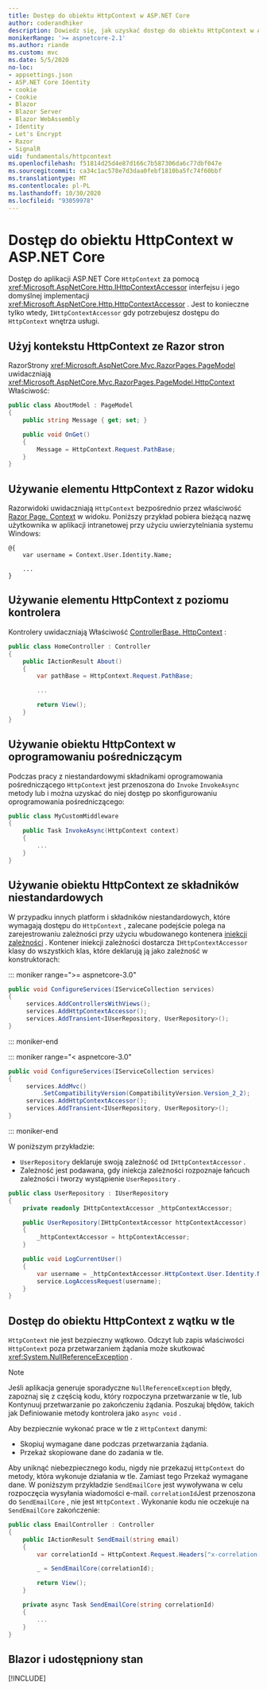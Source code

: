 ```yaml
---
title: Dostęp do obiektu HttpContext w ASP.NET Core
author: coderandhiker
description: Dowiedz się, jak uzyskać dostęp do obiektu HttpContext w ASP.NET Core.
monikerRange: '>= aspnetcore-2.1'
ms.author: riande
ms.custom: mvc
ms.date: 5/5/2020
no-loc:
- appsettings.json
- ASP.NET Core Identity
- cookie
- Cookie
- Blazor
- Blazor Server
- Blazor WebAssembly
- Identity
- Let's Encrypt
- Razor
- SignalR
uid: fundamentals/httpcontext
ms.openlocfilehash: f51814d25d4e87d166c7b587306da6c77dbf047e
ms.sourcegitcommit: ca34c1ac578e7d3daa0febf1810ba5fc74f60bbf
ms.translationtype: MT
ms.contentlocale: pl-PL
ms.lasthandoff: 10/30/2020
ms.locfileid: "93059978"
---
```

# <a name="access-httpcontext-in-aspnet-core"></a>Dostęp do obiektu HttpContext w ASP.NET Core

Dostęp do aplikacji ASP.NET Core `HttpContext` za pomocą <xref:Microsoft.AspNetCore.Http.IHttpContextAccessor> interfejsu i jego domyślnej implementacji <xref:Microsoft.AspNetCore.Http.HttpContextAccessor> . Jest to konieczne tylko wtedy, `IHttpContextAccessor` gdy potrzebujesz dostępu do `HttpContext` wnętrza usługi.

## <a name="use-httpcontext-from-no-locrazor-pages"></a>Użyj kontekstu HttpContext ze Razor stron

RazorStrony <xref:Microsoft.AspNetCore.Mvc.RazorPages.PageModel> uwidaczniają <xref:Microsoft.AspNetCore.Mvc.RazorPages.PageModel.HttpContext> Właściwość:

```csharp
public class AboutModel : PageModel
{
    public string Message { get; set; }

    public void OnGet()
    {
        Message = HttpContext.Request.PathBase;
    }
}
```

## <a name="use-httpcontext-from-a-no-locrazor-view"></a>Używanie elementu HttpContext z Razor widoku

Razorwidoki uwidaczniają `HttpContext` bezpośrednio przez właściwość [ Razor Page. Context](xref:Microsoft.AspNetCore.Mvc.Razor.RazorPage.Context) w widoku. Poniższy przykład pobiera bieżącą nazwę użytkownika w aplikacji intranetowej przy użyciu uwierzytelniania systemu Windows:

```cshtml
@{
    var username = Context.User.Identity.Name;
    
    ...
}
```

## <a name="use-httpcontext-from-a-controller"></a>Używanie elementu HttpContext z poziomu kontrolera

Kontrolery uwidaczniają Właściwość [ControllerBase. HttpContext](xref:Microsoft.AspNetCore.Mvc.ControllerBase.HttpContext) :

```csharp
public class HomeController : Controller
{
    public IActionResult About()
    {
        var pathBase = HttpContext.Request.PathBase;

        ...

        return View();
    }
}
```

## <a name="use-httpcontext-from-middleware"></a>Używanie obiektu HttpContext w oprogramowaniu pośredniczącym

Podczas pracy z niestandardowymi składnikami oprogramowania pośredniczącego `HttpContext` jest przenoszona do `Invoke` `InvokeAsync` metody lub i można uzyskać do niej dostęp po skonfigurowaniu oprogramowania pośredniczącego:

```csharp
public class MyCustomMiddleware
{
    public Task InvokeAsync(HttpContext context)
    {
        ...
    }
}
```

## <a name="use-httpcontext-from-custom-components"></a>Używanie obiektu HttpContext ze składników niestandardowych

W przypadku innych platform i składników niestandardowych, które wymagają dostępu do `HttpContext` , zalecane podejście polega na zarejestrowaniu zależności przy użyciu wbudowanego kontenera [iniekcji zależności](xref:fundamentals/dependency-injection) . Kontener iniekcji zależności dostarcza `IHttpContextAccessor` klasy do wszystkich klas, które deklarują ją jako zależność w konstruktorach:

::: moniker range=">= aspnetcore-3.0"

```csharp
public void ConfigureServices(IServiceCollection services)
{
     services.AddControllersWithViews();
     services.AddHttpContextAccessor();
     services.AddTransient<IUserRepository, UserRepository>();
}
```

::: moniker-end

::: moniker range="< aspnetcore-3.0"

```csharp
public void ConfigureServices(IServiceCollection services)
{
     services.AddMvc()
         .SetCompatibilityVersion(CompatibilityVersion.Version_2_2);
     services.AddHttpContextAccessor();
     services.AddTransient<IUserRepository, UserRepository>();
}
```

::: moniker-end

W poniższym przykładzie:

* `UserRepository` deklaruje swoją zależność od `IHttpContextAccessor` .
* Zależność jest podawana, gdy iniekcja zależności rozpoznaje łańcuch zależności i tworzy wystąpienie `UserRepository` .

```csharp
public class UserRepository : IUserRepository
{
    private readonly IHttpContextAccessor _httpContextAccessor;

    public UserRepository(IHttpContextAccessor httpContextAccessor)
    {
        _httpContextAccessor = httpContextAccessor;
    }

    public void LogCurrentUser()
    {
        var username = _httpContextAccessor.HttpContext.User.Identity.Name;
        service.LogAccessRequest(username);
    }
}
```

## <a name="httpcontext-access-from-a-background-thread"></a>Dostęp do obiektu HttpContext z wątku w tle

`HttpContext` nie jest bezpieczny wątkowo. Odczyt lub zapis właściwości `HttpContext` poza przetwarzaniem żądania może skutkować <xref:System.NullReferenceException> .

> [!NOTE]
> Jeśli aplikacja generuje sporadyczne `NullReferenceException` błędy, zapoznaj się z częścią kodu, który rozpoczyna przetwarzanie w tle, lub Kontynuuj przetwarzanie po zakończeniu żądania. Poszukaj błędów, takich jak Definiowanie metody kontrolera jako `async void` .

Aby bezpiecznie wykonać prace w tle z `HttpContext` danymi:

* Skopiuj wymagane dane podczas przetwarzania żądania.
* Przekaż skopiowane dane do zadania w tle.

Aby uniknąć niebezpiecznego kodu, nigdy nie przekazuj `HttpContext` do metody, która wykonuje działania w tle. Zamiast tego Przekaż wymagane dane. W poniższym przykładzie `SendEmailCore` jest wywoływana w celu rozpoczęcia wysyłania wiadomości e-mail. `correlationId`Jest przenoszona do `SendEmailCore` , nie jest `HttpContext` . Wykonanie kodu nie oczekuje na `SendEmailCore` zakończenie:

```csharp
public class EmailController : Controller
{
    public IActionResult SendEmail(string email)
    {
        var correlationId = HttpContext.Request.Headers["x-correlation-id"].ToString();

        _ = SendEmailCore(correlationId);

        return View();
    }

    private async Task SendEmailCore(string correlationId)
    {
        ...
    }
}
```

## <a name="no-locblazor-and-shared-state"></a>Blazor i udostępniony stan

[!INCLUDE[](~/includes/blazor-security/blazor-shared-state.md)]
